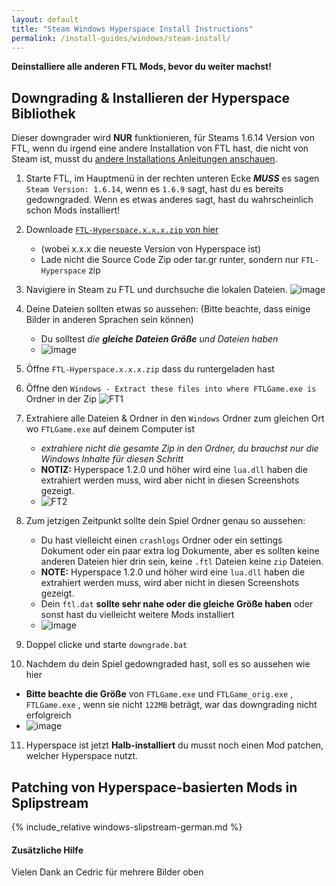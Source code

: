 ```yaml
---
layout: default
title: "Steam Windows Hyperspace Install Instructions"
permalink: /install-guides/windows/steam-install/
---
```


**Deinstalliere alle anderen FTL Mods, bevor du weiter machst!**

## Downgrading & Installieren der Hyperspace Bibliothek

Dieser downgrader wird **NUR** funktionieren, für Steams 1.6.14 Version von FTL, wenn du irgend eine andere Installation von FTL hast, die nicht von Steam ist, musst du [andere Installations Anleitungen anschauen](/FTL-Hyperspace/install-guides/windows/).

1. Starte FTL, im Hauptmenü in der rechten unteren Ecke ***MUSS*** es sagen `Steam Version: 1.6.14`, wenn es `1.6.9` sagt, hast du es bereits gedowngraded. Wenn es etwas anderes sagt, hast du wahrscheinlich schon Mods installiert!
2. Downloade [`FTL-Hyperspace.x.x.x.zip` von hier](https://github.com/FTL-Hyperspace/FTL-Hyperspace/releases/latest)
   - (wobei x.x.x die neueste Version von Hyperspace ist)
   - Lade nicht die Source Code Zip oder tar.gr runter, sondern nur `FTL-Hyperspace` zip
3. Navigiere in Steam zu FTL und durchsuche die lokalen Dateien. ![image](https://user-images.githubusercontent.com/1423894/173640622-7c442fc2-89a2-418f-ba28-354568381263.png)
4. Deine Dateien sollten etwas so aussehen: (Bitte beachte, dass einige Bilder in anderen Sprachen sein können)
   - Du solltest *die __gleiche Dateien Größe__ und Dateien haben*
   - ![image](https://user-images.githubusercontent.com/1423894/173657085-225a9560-411e-4a20-b707-b836ba36e551.png)

5. Öffne `FTL-Hyperspace.x.x.x.zip` dass du runtergeladen hast
6. Öffne den `Windows - Extract these files into where FTLGame.exe is` 	Ordner in der Zip ![FT1](https://user-images.githubusercontent.com/1423894/173667147-1cc5f424-7d9b-455b-a5db-83c2b9aba2a4.png)

7. Extrahiere alle Dateien & Ordner in den `Windows` Ordner zum gleichen Ort wo `FTLGame.exe` auf deinem Computer ist
   - *extrahiere nicht die gesamte Zip in den Ordner, du brauchst nur die Windows Inhalte für diesen Schritt*
   - **NOTIZ:** Hyperspace 1.2.0 und höher wird eine `lua.dll` haben die extrahiert werden muss, wird aber nicht in diesen Screenshots gezeigt.
   - ![FT2](https://user-images.githubusercontent.com/1423894/173667301-421fb58e-57c8-43e9-8339-7a01490fd18a.png)

8. Zum jetzigen Zeitpunkt sollte dein Spiel Ordner genau so aussehen:
   - Du hast vielleicht einen `crashlogs` Ordner oder ein settings Dokument oder ein paar extra log Dokumente, aber es sollten keine anderen Dateien hier drin sein, keine `.ftl` Dateien keine `zip` Dateien.
   - **NOTE:** Hyperspace 1.2.0 und höher wird eine `lua.dll` haben die extrahiert werden muss, wird aber nicht in diesen Screenshots gezeigt.
   - Dein `ftl.dat` **sollte sehr nahe oder die gleiche Größe haben** oder sonst hast du vielleicht weitere Mods installiert
   - ![image](https://user-images.githubusercontent.com/1423894/173661274-86382f69-9141-4ff9-a23f-f7cbd0c8aec0.png)
9. Doppel clicke und starte `downgrade.bat`
10. Nachdem du dein Spiel gedowngraded hast, soll es so aussehen wie hier
   - **Bitte beachte die Größe** von `FTLGame.exe` und `FTLGame_orig.exe` , `FTLGame.exe` , wenn sie nicht `122MB` beträgt, war das downgrading nicht erfolgreich
   - ![image](https://user-images.githubusercontent.com/1423894/173661659-51d293fa-7f33-4292-8a13-80b7050e5e9d.png)
11. Hyperspace ist jetzt **Halb-installiert** du musst noch einen Mod patchen, welcher Hyperspace nutzt.

## Patching von Hyperspace-basierten Mods in Splipstream
{% include_relative windows-slipstream-german.md %}

#### Zusätzliche Hilfe
Vielen Dank an Cedric für mehrere Bilder oben

